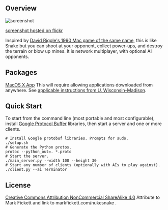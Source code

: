Overview
--------

![screenshot](https://farm8.staticflickr.com/7358/16418236931_283c410cb8_o.png)

[screenshot hosted on flickr](https://flic.kr/p/r1PKQx)

Inspired by [David Riggle's 1990 Mac game of the same name](http://macintoshgarden.org/games/nuke-snake), this is like Snake but you can shoot at your opponent, collect power-ups, and destroy the terrain or blow up mines. It is network multiplayer, with optional AI opponents.

Packages
--------
[MacOS X App](http://markfickett.com/Nuke%20Snake.dmg) This will require allowing applications downloaded from anywhere. See [applicable instructions from U. Wisconsin-Madison](https://kb.wisc.edu/helpdesk/page.php?id=25443#gatekeeper).

Quick Start
-----------
To start from the command line (most portable and most configurable), install [Google Protocol Buffer](https://github.com/google/protobuf) libraries, then start a server and one or more clients.

    # Install Google protobuf libraries. Prompts for sudo.
    ./setup.sh
    # Generate the Python protos.
    protoc --python_out=. *.proto
    # Start the server.
    ./main_server.py --width 100 --height 30
    # Start any number of clients (optionally with AIs to play against).
    ./client.py --ai Terminator

License
-------

[Creative Commons Attribution NonCommercial ShareAlike 4.0](http://creativecommons.org/licenses/by-nc-sa/4.0/) Attribute to Mark Fickett and link to markfickett.com/nukesnake .
